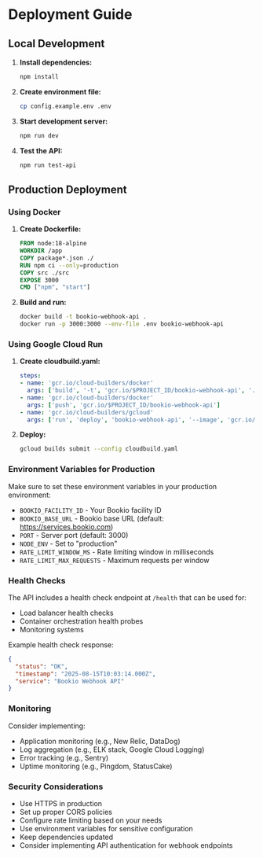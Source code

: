 # Deployment Guide

## Local Development

1. **Install dependencies:**
   ```bash
   npm install
   ```

2. **Create environment file:**
   ```bash
   cp config.example.env .env
   ```

3. **Start development server:**
   ```bash
   npm run dev
   ```

4. **Test the API:**
   ```bash
   npm run test-api
   ```

## Production Deployment

### Using Docker

1. **Create Dockerfile:**
   ```dockerfile
   FROM node:18-alpine
   WORKDIR /app
   COPY package*.json ./
   RUN npm ci --only=production
   COPY src ./src
   EXPOSE 3000
   CMD ["npm", "start"]
   ```

2. **Build and run:**
   ```bash
   docker build -t bookio-webhook-api .
   docker run -p 3000:3000 --env-file .env bookio-webhook-api
   ```

### Using Google Cloud Run

1. **Create cloudbuild.yaml:**
   ```yaml
   steps:
   - name: 'gcr.io/cloud-builders/docker'
     args: ['build', '-t', 'gcr.io/$PROJECT_ID/bookio-webhook-api', '.']
   - name: 'gcr.io/cloud-builders/docker'
     args: ['push', 'gcr.io/$PROJECT_ID/bookio-webhook-api']
   - name: 'gcr.io/cloud-builders/gcloud'
     args: ['run', 'deploy', 'bookio-webhook-api', '--image', 'gcr.io/$PROJECT_ID/bookio-webhook-api', '--platform', 'managed', '--region', 'us-central1']
   ```

2. **Deploy:**
   ```bash
   gcloud builds submit --config cloudbuild.yaml
   ```

### Environment Variables for Production

Make sure to set these environment variables in your production environment:

- `BOOKIO_FACILITY_ID` - Your Bookio facility ID
- `BOOKIO_BASE_URL` - Bookio base URL (default: https://services.bookio.com)
- `PORT` - Server port (default: 3000)
- `NODE_ENV` - Set to "production"
- `RATE_LIMIT_WINDOW_MS` - Rate limiting window in milliseconds
- `RATE_LIMIT_MAX_REQUESTS` - Maximum requests per window

### Health Checks

The API includes a health check endpoint at `/health` that can be used for:
- Load balancer health checks
- Container orchestration health probes
- Monitoring systems

Example health check response:
```json
{
  "status": "OK",
  "timestamp": "2025-08-15T10:03:14.000Z",
  "service": "Bookio Webhook API"
}
```

### Monitoring

Consider implementing:
- Application monitoring (e.g., New Relic, DataDog)
- Log aggregation (e.g., ELK stack, Google Cloud Logging)
- Error tracking (e.g., Sentry)
- Uptime monitoring (e.g., Pingdom, StatusCake)

### Security Considerations

- Use HTTPS in production
- Set up proper CORS policies
- Configure rate limiting based on your needs
- Use environment variables for sensitive configuration
- Keep dependencies updated
- Consider implementing API authentication for webhook endpoints
